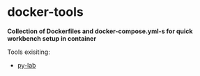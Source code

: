 # docker-tools

**Collection of Dockerfiles and docker-compose.yml-s for quick workbench setup in container**

Tools exisiting:
- [py-lab](./py-lab)